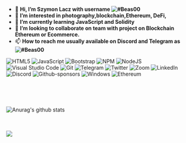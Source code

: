 - 👋 <Strong>Hi, I’m Szymon Lacz with username ![#Beas00](http://placehold.it/size/background-hex/foreground-hex?text=a123)</Strong> 
- 👀 <Strong>I’m interested in photography,blockchain,Ethereum, DeFi,</Strong>
- 🌱 <Strong>I’m currently learning JavaScript and Solidity</Strong> 
- 💞️ <Strong>I’m looking to collaborate on team with project on Blockchain Ethereum or Ecommerce. </Strong> 
- 📫 <Strong>How to reach me usually available on Discord and Telegram as ![#Beas00](http://placehold.it/size/background-hex/foreground-hex?text=a123)</Strong>
<link rel="stylesheet" href="https://stackpath.bootstrapcdn.com/bootstrap/4.3.1/css/bootstrap.min.css" integrity="sha384-ggOyR0iXCbMQv3Xipma34MD+dH/1fQ784/j6cY/iJTQUOhcWr7x9JvoRxT2MZw1T" crossorigin="anonymous">

  <span>![HTML5](https://img.shields.io/badge/html5-%23E34F26.svg?style=for-the-badge&logo=html5&logoColor=white)<span>
  <span>![JavaScript](https://img.shields.io/badge/javascript-%23323330.svg?style=for-the-badge&logo=javascript&logoColor=%23F7DF1E)<span>
  <span>![Bootstrap](https://img.shields.io/badge/bootstrap-%23563D7C.svg?style=for-the-badge&logo=bootstrap&logoColor=white)<span>
  <span>![NPM](https://img.shields.io/badge/NPM-%23000000.svg?style=for-the-badge&logo=npm&logoColor=white)<span>
  <span>![NodeJS](https://img.shields.io/badge/node.js-6DA55F?style=for-the-badge&logo=node.js&logoColor=white)<span>
  <span>![Visual Studio Code](https://img.shields.io/badge/Visual%20Studio%20Code-0078d7.svg?style=for-the-badge&logo=visual-studio-code&logoColor=white)<span>
  <span>![Git](https://img.shields.io/badge/git-%23F05033.svg?style=for-the-badge&logo=git&logoColor=white)<span>
  <span>![Telegram](https://img.shields.io/badge/Telegram-2CA5E0?style=for-the-badge&logo=telegram&logoColor=white)<span>
  <span>![Twitter](https://img.shields.io/badge/<@LaczSzymon>-%231DA1F2.svg?style=for-the-badge&logo=Twitter&logoColor=white)<span>
  <span>![Zoom](https://img.shields.io/badge/Zoom-2D8CFF?style=for-the-badge&logo=zoom&logoColor=white)<span>
  <span>![LinkedIn](https://img.shields.io/badge/linkedin-%230077B5.svg?style=for-the-badge&logo=linkedin&logoColor=white)<span>
  <span>![Discord](https://img.shields.io/badge/%3CBeas%3E-%237289DA.svg?style=for-the-badge&logo=discord&logoColor=white)<span>
  <span>![Github-sponsors](https://img.shields.io/badge/sponsor-30363D?style=for-the-badge&logo=GitHub-Sponsors&logoColor=#EA4AAA)<span>
  <span>![Windows](https://img.shields.io/badge/Windows-0078D6?style=for-the-badge&logo=windows&logoColor=white)<span>
  <span>![Ethereum](https://img.shields.io/badge/Ethereum-3C3C3D?style=for-the-badge&logo=Ethereum&logoColor=white)</span>
<br><br>


<br><br>  
   

 ![Anurag's github stats](https://github-readme-stats.vercel.app/api?username=Beas00&count_private=true&show_icons=true&theme=radical)

 <br><br>
    ![](https://komarev.com/ghpvc/?username=your-github-Beas00)
    
    

 
 

